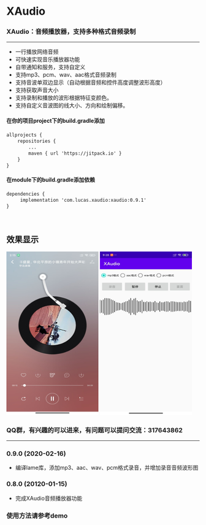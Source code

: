 # XAudio

### XAudio：音频播放器，支持多种格式音频录制
---------------------------------


* 一行播放网络音频
* 可快速实现音乐播放器功能
* 自带通知和服务，支持自定义
* 支持mp3、pcm、wav、aac格式音频录制
* 支持音波单双边显示（自动根据音频和控件高度调整波形高度）
* 支持获取声音大小
* 支持录制和播放的波形根据特征变颜色。
* 支持自定义音波图的线大小、方向和绘制偏移。



#### 在你的项目project下的build.gradle添加
```
allprojects {
	repositories {
		...
		maven { url 'https://jitpack.io' }
	}
}
```
#### 在module下的build.gradle添加依赖
```
dependencies {
     implementation 'com.lucas.xaudio:xaudio:0.9.1'
}

```
　

## 效果显示
<img src="./01.jpg" width="240px" height="426px"/>
<img src="./02.jpg" width="240px" height="426px"/>
　


### QQ群，有兴趣的可以进来，有问题可以提问交流：317643862

----------------------------------------------------

### 0.9.0 (2020-02-16)

* 编译lame库，添加mp3、aac、wav、pcm格式录音，并增加录音音频波形图

### 0.8.0 (20120-01-15)

* 完成XAudio音频播放器功能

### 使用方法请参考demo





